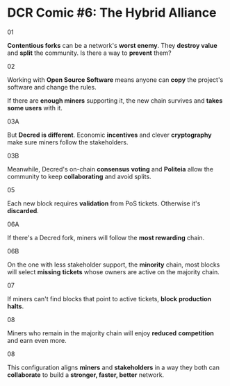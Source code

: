 # DCR Comic #6: The Hybrid Alliance

01

**Contentious forks** can be a network's **worst enemy**. They **destroy value** and **split** the community. Is there a way to **prevent** them?

02

Working with **Open Source Software** means anyone can **copy** the project's software and change the rules.

If there are **enough miners** supporting it, the new chain survives and **takes some users** with it.


03A

But **Decred is different**. Economic **incentives** and clever **cryptography** make sure miners follow the stakeholders.

03B

Meanwhile, Decred's on-chain **consensus** **voting** and **Politeia** allow the community to keep **collaborating** and avoid splits.

05

Each new block requires **validation** from PoS tickets. Otherwise it's **discarded**.

06A

If there's a Decred fork, miners will follow the **most rewarding** chain.

06B

On the one with less stakeholder support, the **minority** chain, most blocks will select **missing** **tickets** whose owners are active on the majority chain.

07

If miners can't find blocks that point to active tickets, **block** **production** **halts**.

08

Miners who remain in the majority chain will enjoy **reduced** **competition** and earn even more.

08

This configuration aligns **miners** and **stakeholders** in a way they both can **collaborate** to build a **stronger, faster, better** network.
